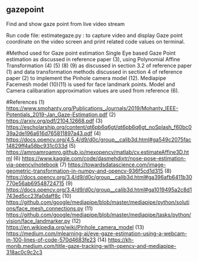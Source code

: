 ## gazepoint
Find and show gaze point from live video stream

Run code file: estimategaze.py : to capture video and display Gaze point coordinate on the video screen and print related code values on terminal.

#Method used for Gaze point estimation
Single Eye based Gaze Point estimation as discussed in reference paper (3), using Polynomial Affine Transformation (4) (5) (8) (9) as discussed in section 3.2 of reference paper (1) and data transformation methods discussed in section 4 of reference paper (2) to implement the Pinhole camera model (12).
Mediapipe Facemesh model (10)(11) is used for face landmark points.
Model and Camera calibaration approximation values are used from reference (6).

#References
(1) https://www.smohanty.org/Publications_Journals/2019/Mohanty_IEEE-Potentials_2019-Jan_Gaze-Estimation.pdf
(2) https://arxiv.org/pdf/2104.12668.pdf
(3) https://escholarship.org/content/qt6pb6q6gt/qt6pb6q6gt_noSplash_f60bc039a2de196a616d765811897a43.pdf
(4) https://docs.opencv.org/4.5.4/d9/d0c/group__calib3d.html#ga549c2075fac14829ff4a58bc931c033d
(5) https://amroamroamro.github.io/mexopencv/matlab/cv.estimateAffine3D.html
(6) https://www.kaggle.com/code/dasmehdixtr/nose-pose-estimation-via-opencv/notebook 
(7) https://towardsdatascience.com/image-geometric-transformation-in-numpy-and-opencv-936f5cd1d315
(8) https://docs.opencv.org/3.4/d9/d0c/group__calib3d.html#ga396afb6411b30770e56ab69548724715
(9) https://docs.opencv.org/3.4/d9/d0c/group__calib3d.html#ga1019495a2c8d1743ed5cc23fa0daff8c
(10) https://github.com/google/mediapipe/blob/master/mediapipe/python/solutions/face_mesh_connections.py
(11) https://github.com/google/mediapipe/blob/master/mediapipe/tasks/python/vision/face_landmarker.py
(12) https://en.wikipedia.org/wiki/Pinhole_camera_model
(13) https://medium.com/mlearning-ai/eye-gaze-estimation-using-a-webcam-in-100-lines-of-code-570d4683fe23
(14) https://kh-monib.medium.com/title-gaze-tracking-with-opencv-and-mediapipe-318ac0c9c2c3
